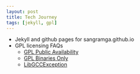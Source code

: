 ```yaml
---
layout: post
title: Tech Journey
tags: [jekyll, gpl]
---
```


* Jekyll and github pages for sangramga.github.io
* GPL licensing FAQs
    * [GPL Public Availability](https://www.gnu.org/licenses/gpl-faq.en.html#DoesTheGPLRequireAvailabilityToPublic) 
    * [GPL Binaries Only](https://www.gnu.org/licenses/gpl-faq.en.html#UnchangedJustBinary) 
    * [LibGCCException](https://www.gnu.org/licenses/gpl-faq.en.html#LibGCCException) 
